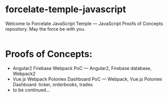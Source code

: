 # forcelate-temple-javascript
Welcome to Forcelate JavaScript Temple — JavaScript Proofs of Concepts repository. May the force be with you.

<p align="center">
	<img src="https://github.com/forcelate/forcelate-temple-javascript/blob/master/img/jedi-js-temple.jpg?raw=true" alt=""/>
</p>

# Proofs of Concepts:

* Angular2 Firebase Webpack PoC — Angular2, Firebase database, Webpack2
* Vue.js Webpack Poloniex Dashboard PoC — Webpack, Vue.js Poloniex Dashboard: ticker, orderbooks, trades
* to be continued...

